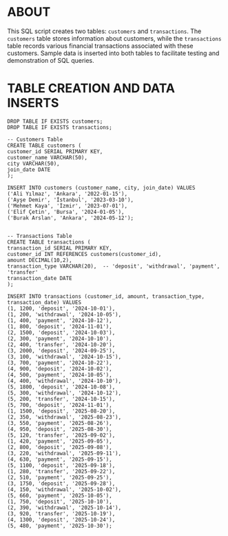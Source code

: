 # ABOUT
This SQL script creates two tables: `customers` and `transactions`. The `customers` table stores information about customers, while the `transactions` table records various financial transactions associated with these customers. Sample data is inserted into both tables to facilitate testing and demonstration of SQL queries.

# TABLE CREATION AND DATA INSERTS
```
DROP TABLE IF EXISTS customers;
DROP TABLE IF EXISTS transactions;
```
```
-- Customers Table
CREATE TABLE customers (
customer_id SERIAL PRIMARY KEY,
customer_name VARCHAR(50),
city VARCHAR(50),
join_date DATE
);

INSERT INTO customers (customer_name, city, join_date) VALUES
('Ali Yılmaz', 'Ankara', '2022-01-15'),
('Ayşe Demir', 'İstanbul', '2023-03-10'),
('Mehmet Kaya', 'İzmir', '2023-07-01'),
('Elif Çetin', 'Bursa', '2024-01-05'),
('Burak Arslan', 'Ankara', '2024-05-12');
```
```

-- Transactions Table
CREATE TABLE transactions (
transaction_id SERIAL PRIMARY KEY,
customer_id INT REFERENCES customers(customer_id),
amount DECIMAL(10,2),
transaction_type VARCHAR(20),  -- 'deposit', 'withdrawal', 'payment', 'transfer'
transaction_date DATE
);

INSERT INTO transactions (customer_id, amount, transaction_type, transaction_date) VALUES
(1, 1200, 'deposit', '2024-10-01'),
(1, 200, 'withdrawal', '2024-10-05'),
(1, 400, 'payment', '2024-10-12'),
(1, 800, 'deposit', '2024-11-01'),
(2, 1500, 'deposit', '2024-10-03'),
(2, 300, 'payment', '2024-10-10'),
(2, 400, 'transfer', '2024-10-20'),
(3, 2000, 'deposit', '2024-09-25'),
(3, 100, 'withdrawal', '2024-10-15'),
(3, 700, 'payment', '2024-10-22'),
(4, 900, 'deposit', '2024-10-02'),
(4, 500, 'payment', '2024-10-05'),
(4, 400, 'withdrawal', '2024-10-10'),
(5, 1800, 'deposit', '2024-10-08'),
(5, 300, 'withdrawal', '2024-10-12'),
(5, 200, 'transfer', '2024-10-15'),
(5, 700, 'deposit', '2024-11-01'),
(1, 1500, 'deposit', '2025-08-20'),
(2, 350, 'withdrawal', '2025-08-23'),
(3, 550, 'payment', '2025-08-26'),
(4, 950, 'deposit', '2025-08-30'),
(5, 120, 'transfer', '2025-09-02'),
(1, 420, 'payment', '2025-09-05'),
(2, 800, 'deposit', '2025-09-08'),
(3, 220, 'withdrawal', '2025-09-11'),
(4, 630, 'payment', '2025-09-15'),
(5, 1100, 'deposit', '2025-09-18'),
(1, 280, 'transfer', '2025-09-22'),
(2, 510, 'payment', '2025-09-25'),
(3, 1750, 'deposit', '2025-09-28'),
(4, 150, 'withdrawal', '2025-10-02'),
(5, 660, 'payment', '2025-10-05'),
(1, 750, 'deposit', '2025-10-10'),
(2, 390, 'withdrawal', '2025-10-14'),
(3, 920, 'transfer', '2025-10-19'),
(4, 1300, 'deposit', '2025-10-24'),
(5, 480, 'payment', '2025-10-30');
```